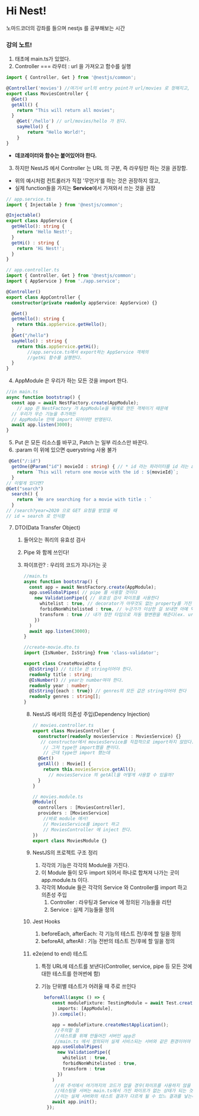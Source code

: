 # Hi Nest!

노마드코더의 강좌를 들으며 nestjs 를 공부해보는 시간

### 강의 노트!

1. 태초에 main.ts가 있었다.
2. Controller === 라우터 : url 을 가져오고 함수를 실행

```typescript
import { Controller, Get } from '@nestjs/common';

@Controller('movies') //여기서 url의 entry point가 url/movies 로 정해지고,
export class MoviesController {
  @Get()
  getAll() {
    return "This will return all movies";
  }
	@Get('/hello') // url/movies/hello 가 된다.
	sayHello() {
		return "Hello World!";
	}
}
```

- **데코레이터와 함수는 붙어있어야 한다.**

3. 하지만 NestJS 에서 Controller 는 URL 의 구분, 즉 라우팅만 하는 것을 권장함.

- 위의 예시처럼 컨트롤러가 직접 '무언가'를 하는 것은 권장하지 않고,
- 실제 function들을 가지는 **Service**에서 가져와서 쓰는 것을 권장

```typescript
// app.service.ts
import { Injectable } from '@nestjs/common';

@Injectable()
export class AppService {
  getHello(): string {
    return 'Hello Nest!';
  }
  getHi() : string {
    return 'Hi Nest!';
  }
}

// app.controller.ts
import { Controller, Get } from '@nestjs/common';
import { AppService } from './app.service';

@Controller()
export class AppController {
  constructor(private readonly appService: AppService) {}

  @Get()
  getHello(): string {
    return this.appService.getHello();
  }
  @Get("/hello")
  sayHello() : string {
    return this.appService.getHi();
		//app.service.ts에서 export하는 AppService 객체의
		//getHi 함수를 실행한다.
  }
}
```

4. AppModule 은 우리가 하는 모든 것을 import 한다.

```typescript
//in main.ts
async function bootstrap() {
  const app = await NestFactory.create(AppModule);
	// app 은 NestFactory 가 AppModule을 매개로 만든 객체이기 때문에
  // 우리가 무슨 기능을 추가하든
  // AppModule 안에 import 되어야만 반영된다.
  await app.listen(3000);
}
```

5. Put 은 모든 리소스를 바꾸고, Patch 는 일부 리소스만 바꾼다.
6.  :param 이 위에 있으면 querystring 사용 불가

```typescript
 @Get("/:id")
  getOne(@Param("id") movieId : string) { // * id 라는 파라미터를 id 라는 argument에 string타입으로 저장한다.
    return `This will return one movie with the id : ${movieId}`;
  }
// 이렇게 있다면?
@Get("search")
  search() {
    return `We are searching for a movie with title : `
  }
// /search?year=2020 으로 GET 요청을 받았을 때
// id = search 로 인식함
```

7. DTO(Data Transfer Object)

   1. 들어오는 쿼리의 유효성 검사

   2. Pipe 와 함께 쓰인다!

   3. 파이프란? : 우리의 코드가 지나가는 곳

      ```typescript
      //main.ts
      async function bootstrap() {
        const app = await NestFactory.create(AppModule);
        app.useGlobalPipes( // pipe 를 사용할 것이다
          new ValidationPipe({ // 유효성 검사 파이프를 사용한다
            whitelist : true, // decorator가 아무것도 없는 property를 가진 object를 거른다
            forbidNonWhitelisted : true, // 누군가가 이상한 걸 보내면 아예 막아버린다
            transform : true // 내가 정한 타입으로 자동 형변환을 해준다(ex. url에 1 을 입력하면 string으로 오는데 이를 							number로 정해놨다면 number로 자동변환해줌)
          })
        )
        await app.listen(3000);
      }
      ```

      ```typescript
      //create-movie.dto.ts
      import {IsNumber, IsString} from 'class-validator';
      
      export class CreateMovieDto {
        @IsString() // title 은 string이어야 한다.
        readonly title : string;
        @IsNumber() // year는 number여야 한다.
        readonly year : number;
        @IsString({each : true}) // genres의 모든 값은 string이어야 한다
        readonly genres : string[];
      }
      ```

      8. NestJS 에서의 의존성 주입(Dependency Injection) 

         ```typescript
         // movies.controller.ts
         export class MoviesController {
           constructor(readonly moviesService : MoviesService) {} 
            // constructor에서 moviesService를 직접적으로 import하지 않았다.
             // 그저 type만 import했을 뿐이다.
             // 근데 type만 import 했는데
           @Get()
           getAll() : Movie[] {
             return this.moviesService.getAll(); 
               // moviesService 의 getAll을 어떻게 사용할 수 있을까?
           }
         }
         ```

         

         ```typescript
         // movies.module.ts
         @Module({
           controllers : [MoviesController],
           providers : [MoviesService]
             //바로 module 에서!
             // MoviesService를 import 하고
             // MoviesController 에 inject 한다.
         })
         export class MoviesModule {}
         ```

      9. NestJS의 프로젝트 구조 정리

         1. 각각의 기능은 각각의 Module을 가진다.
         2. 이 Module 들이 모두 import 되어서 하나로 합쳐져 나가는 곳이 app.module.ts 이다.
         3. 각각의 Module 들은 각각의 Service 와 Controller를 import 하고 의존성 주입
            1. Controller : 라우팅과 Service 에 정의된 기능들을 리턴
            2. Service : 실제 기능들을 정의 

      10. Jest Hooks

          1. beforeEach, afterEach: 각 기능의 테스트 전/후에 할 일을 정의
          2. beforeAll, afterAll : 기능 전반의 테스트 전/후에 할 일을 정의

      11. e2e(end to end) 테스트

          1. 특정 URL에 테스트를 보낸다(Controller, service, pipe 등 모든 것에 대한 테스트를 한꺼번에 함)

          2. 기능 단위별 테스트가 어려울 때 주로 쓰인다

             ```typescript
              beforeAll(async () => {
                 const moduleFixture: TestingModule = await Test.createTestingModule({
                   imports: [AppModule],
                 }).compile();
             
                 app = moduleFixture.createNestApplication();
                  //주의할 점
                  //테스트를 위해 만들어진 서버인 app은 
                  //main.ts 에서 정의되어 실제 서비스되는 서버와 같은 환경이어야 한다.
                 app.useGlobalPipes(
                   new ValidationPipe({
                     whitelist : true,
                     forbidNonWhitelisted : true,
                     transform : true
                   })
                 )
                  //위 주석에서 여기까지의 코드가 없을 경우(파이프를 사용하지 않을 경우)
                  //테스팅용 서버는 main.ts에서 가진 파이프가 없는 상태가 되는 것이고
                  //이는 실제 서버와의 테스트 결과가 다르게 될 수 있느 결과를 낳는다.
                 await app.init();
               });
             ```

             

   